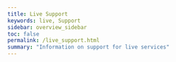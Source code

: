 ```yaml
---
title: Live Support
keywords: live, Support
sidebar: overview_sidebar
toc: false
permalink: /live_support.html
summary: "Information on support for live services"
---
```

